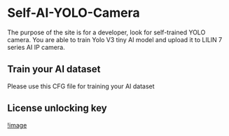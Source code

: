 # Self-AI-YOLO-Camera

The purpose of the site is for a developer, look for self-trained YOLO camera.  You are able to train Yolo V3 tiny AI model and upload it to LILIN 7 series AI IP camera.

## Train your AI dataset
Please use this CFG file for training your AI dataset

## License unlocking key
[!image](https://github.com/LILINOpenGitHub/Self-AI-YOLO-Camera/blob/main/images/license.jpg)
